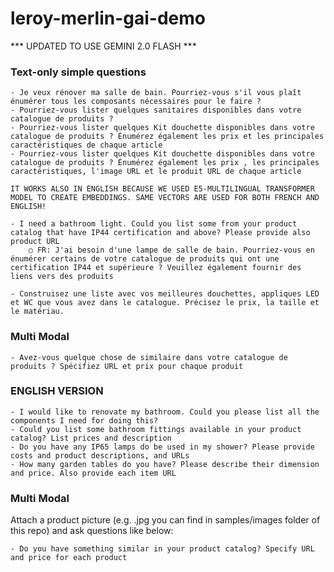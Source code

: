 # leroy-merlin-gai-demo

*** UPDATED TO USE GEMINI 2.0 FLASH ***

### Text-only simple questions

    - Je veux rénover ma salle de bain. Pourriez-vous s'il vous plaît énumérer tous les composants nécessaires pour le faire ?
    - Pourriez-vous lister quelques sanitaires disponibles dans votre catalogue de produits ?
    - Pourriez-vous lister quelques Kit douchette disponibles dans votre catalogue de produits ? Énumérez également les prix et les principales caractéristiques de chaque article
    - Pourriez-vous lister quelques Kit douchette disponibles dans votre catalogue de produits ? Énumérez également les prix , les principales caractéristiques, l'image URL et le produit URL de chaque article
 
    IT WORKS ALSO IN ENGLISH BECAUSE WE USED E5-MULTILINGUAL TRANSFORMER MODEL TO CREATE EMBEDDINGS. SAME VECTORS ARE USED FOR BOTH FRENCH AND ENGLISH!
    
    - I need a bathroom light. Could you list some from your product catalog that have IP44 certification and above? Please provide also product URL
        ○ FR: J'ai besoin d'une lampe de salle de bain. Pourriez-vous en énumérer certains de votre catalogue de produits qui ont une certification IP44 et supérieure ? Veuillez également fournir des liens vers des produits

    - Construisez une liste avec vos meilleures douchettes, appliques LED et WC que vous avez dans le catalogue. Précisez le prix, la taille et le matériau.

### Multi Modal

    - Avez-vous quelque chose de similaire dans votre catalogue de produits ? Spécifiez URL et prix pour chaque produit



### ENGLISH VERSION

    - I would like to renovate my bathroom. Could you please list all the components I need for doing this?
    - Could you list some bathroom fittings available in your product catalog? List prices and description
    - Do you have any IP65 lamps do be used in my shower? Please provide costs and product descriptions, and URLs
    - How many garden tables do you have? Please describe their dimension and price. Also provide each item URL

### Multi Modal

Attach a product picture (e.g. .jpg you can find in samples/images folder of this repo) and ask questions like below:

    - Do you have something similar in your product catalog? Specify URL and price for each product  

    
